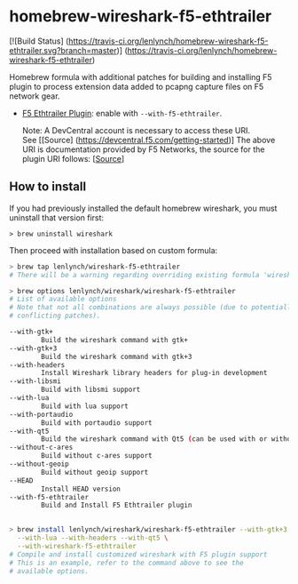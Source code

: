# homebrew-wireshark-f5-ethtrailer

[![Build 
Status] (https://travis-ci.org/lenlynch/homebrew-wireshark-f5-ethtrailer.svg?branch=master)] (https://travis-ci.org/lenlynch/homebrew-wireshark-f5-ethtrailer) 

Homebrew formula with additional patches for building and installing F5 plugin to process extension data added to pcapng capture files on F5 network gear.

- [F5 Ethtrailer
  Plugin](https://devcentral.f5.com/wiki/advdesignconfig.F5WiresharkPlugin.ashx):
  enable with `--with-f5-ethtrailer`. 
  
  Note:  A DevCentral account is necessary to access these URI.  
  See [[Source] (https://devcentral.f5.com/getting-started)]
  The above URI is documentation provided by F5 Networks, 
  the source for the plugin URI follows:
  [[Source](https://devcentral.f5.com/wiki/GetFile.aspx?Page=AdvDesignConfig.F5WiresharkPlugin&File=wireshark2.plugin.f5ethtrailer.1.11.tar.gz)]

## How to install

If you had previously installed the default homebrew wireshark, you must uninstall
that version first:

```
> brew uninstall wireshark
```

Then proceed with installation based on custom formula:

```bash
> brew tap lenlynch/wireshark-f5-ethtrailer
# There will be a warning regarding overriding existing formula 'wireshark'

> brew options lenlynch/wireshark/wireshark-f5-ethtrailer
# List of available options
# Note that not all combinations are always possible (due to potentially
# conflicting patches).

--with-gtk+
       	Build the wireshark command with gtk+
--with-gtk+3
       	Build the wireshark command with gtk+3
--with-headers
       	Install Wireshark library headers for plug-in development
--with-libsmi
       	Build with libsmi support
--with-lua
       	Build with lua support
--with-portaudio
       	Build with portaudio support
--with-qt5
       	Build the wireshark command with Qt5 (can be used with or without either GTK option)
--without-c-ares
       	Build without c-ares support
--without-geoip
       	Build without geoip support
--HEAD
       	Install HEAD version
--with-f5-ethtrailer
		Build and Install F5 Ethtrailer plugin
				   

> brew install lenlynch/wireshark/wireshark-f5-ethtrailer --with-gtk+3 \
  --with-lua --with-headers --with-qt5 \
  --with-wireshark-f5-ethtrailer
# Compile and install customized wireshark with F5 plugin support
# This is an example, refer to the command above to see the
# available options.
```